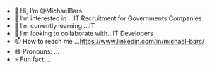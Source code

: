 - 👋 Hi, I’m @MichaelBars
- 👀 I’m interested in ...IT Recruitment for Governments Companies
- 🌱 I’m currently learning ...IT
- 💞️ I’m looking to collaborate with...IT Developers
- 📫 How to reach me ...https://www.linkedin.com/in/michael-bars/
- 😄 Pronouns: ...
- ⚡ Fun fact: ...

<!---
MichaelBars/MichaelBars is a ✨ special ✨ repository because its `README.md` (this file) appears on your GitHub profile.
You can click the Preview link to take a look at your changes.
--->
